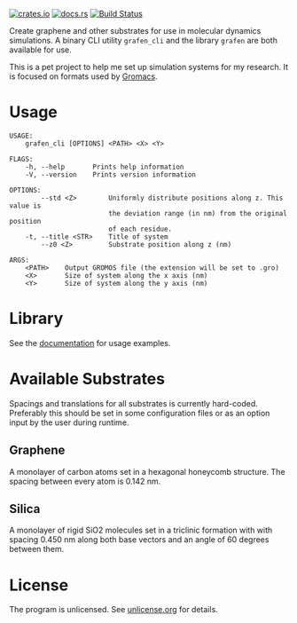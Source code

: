[![crates.io](https://img.shields.io/crates/v/grafen.svg)](https://crates.io/crates/grafen) [![docs.rs](https://img.shields.io/badge/docs.rs-documentation-orange.svg)](https://docs.rs/crate/grafen) [![Build Status](https://travis-ci.org/pjohansson/grafen.svg?branch=master)](https://travis-ci.org/pjohansson/grafen)

Create graphene and other substrates for use in molecular dynamics simulations. A binary CLI utility `grafen_cli` and the library `grafen` are both available for use.

This is a pet project to help me set up simulation systems for my research. It is focused on formats used by [Gromacs](http://www.gromacs.org/). 

# Usage
```
USAGE:
    grafen_cli [OPTIONS] <PATH> <X> <Y>

FLAGS:
    -h, --help       Prints help information
    -V, --version    Prints version information

OPTIONS:
        --std <Z>        Uniformly distribute positions along z. This value is
                         the deviation range (in nm) from the original position
                         of each residue.
    -t, --title <STR>    Title of system
        --z0 <Z>         Substrate position along z (nm)

ARGS:
    <PATH>    Output GROMOS file (the extension will be set to .gro)
    <X>       Size of system along the x axis (nm)
    <Y>       Size of system along the y axis (nm)
```

# Library
See the [documentation](https://docs.rs/crate/grafen) for usage examples.

# Available Substrates
Spacings and translations for all substrates is currently hard-coded.
Preferably this should be set in some configuration files or as an option
input by the user during runtime.

## Graphene
A monolayer of carbon atoms set in a hexagonal honeycomb structure.
The spacing between every atom is 0.142 nm.

## Silica
A monolayer of rigid SiO2 molecules set in a triclinic formation with
with spacing 0.450 nm along both base vectors and an angle of 60 degrees
between them.

# License
The program is unlicensed. See [unlicense.org](http://unlicense.org) for details.
